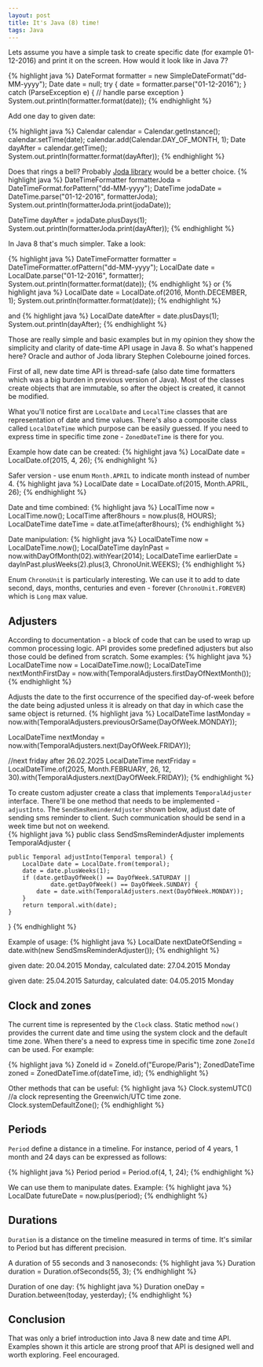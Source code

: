 ```yaml
---
layout: post
title: It's Java (8) time!
tags: Java
---
```


Lets assume you have a simple task to create specific date (for example 01-12-2016) and print it on the screen. How would it look like in Java 7?

{% highlight java %}
DateFormat formatter = new SimpleDateFormat("dd-MM-yyyy");
Date date = null;
try {
   date = formatter.parse("01-12-2016");
} catch (ParseException e) {
   // handle parse exception
}
System.out.println(formatter.format(date));
{% endhighlight %}

Add one day to given date:

{% highlight java %}
Calendar calendar = Calendar.getInstance();
calendar.setTime(date);
calendar.add(Calendar.DAY_OF_MONTH, 1);
Date dayAfter = calendar.getTime();
System.out.println(formatter.format(dayAfter));
{% endhighlight %}


Does that rings a bell? Probably <a href="http://www.joda.org/joda-time/" target="_blank">Joda library</a> would be a better choice.
{% highlight java %}
DateTimeFormatter formatterJoda = DateTimeFormat.forPattern("dd-MM-yyyy");
DateTime jodaDate = DateTime.parse("01-12-2016", formatterJoda);
System.out.println(formatterJoda.print(jodaDate));

DateTime dayAfter = jodaDate.plusDays(1);
System.out.println(formatterJoda.print(dayAfter));
{% endhighlight %}


In Java 8 that's much simpler. Take a look:

{% highlight java %}
DateTimeFormatter formatter = DateTimeFormatter.ofPattern("dd-MM-yyyy");
LocalDate date = LocalDate.parse("01-12-2016", formatter);
System.out.println(formatter.format(date));
{% endhighlight %}
or
{% highlight java %}
LocalDate date = LocalDate.of(2016, Month.DECEMBER, 1);
System.out.println(formatter.format(date));
{% endhighlight %}

and
{% highlight java %}
LocalDate dateAfter = date.plusDays(1);
System.out.println(dayAfter);
{% endhighlight %}

Those are really simple and basic examples but in my opinion they show the simplicity and clarity of date-time API usage in Java 8. 
So what's happened here? Oracle and author of Joda library Stephen Colebourne joined forces.
  
First of all, new date time API is thread-safe (also date time formatters which was a big burden in previous version of Java). Most of the classes create objects that are immutable, so after the object is created, it cannot be modified.

What you'll notice first are `LocalDate` and `LocalTime` classes that are representation of date and time values. There's also a composite class called `LocalDateTime` which purpose can be easily guessed. If you need to express time in specific time zone - `ZonedDateTime` is there for you.

Example how date can be created:
{% highlight java %}
LocalDate date = LocalDate.of(2015, 4, 26);
{% endhighlight %}

Safer version - use enum `Month.APRIL` to indicate month instead of number 4. 
{% highlight java %}
LocalDate date = LocalDate.of(2015, Month.APRIL, 26); 
{% endhighlight %}

Date and time combined:
{% highlight java %}
LocalTime now = LocalTime.now();
LocalTime after8hours = now.plus(8, HOURS);
LocalDateTime dateTime = date.atTime(after8hours);
{% endhighlight %}

Date manipulation:
{% highlight java %}
LocalDateTime now = LocalDateTime.now();
LocalDateTime dayInPast = now.withDayOfMonth(02).withYear(2014);
LocalDateTime earlierDate = dayInPast.plusWeeks(2).plus(3, ChronoUnit.WEEKS);
{% endhighlight %}
 
Enum `ChronoUnit` is particularly interesting. We can use it to add to date second, days, months, centuries and even - forever (`ChronoUnit.FOREVER`) which is `Long` max value.

## Adjusters

According to documentation - a block of code that can be used to wrap up common processing logic. API provides some predefined adjusters but also those could be defined from scratch.
Some examples:
{% highlight java %}
LocalDateTime now = LocalDateTime.now();
LocalDateTime nextMonthFirstDay = now.with(TemporalAdjusters.firstDayOfNextMonth());
{% endhighlight %}

Adjusts the date to the first occurrence of the specified day-of-week before the date being adjusted unless it is already on that day in which case the same object is returned.
{% highlight java %}
LocalDateTime lastMonday = now.with(TemporalAdjusters.previousOrSame(DayOfWeek.MONDAY));

LocalDateTime nextMonday = now.with(TemporalAdjusters.next(DayOfWeek.FRIDAY));

//next friday after 26.02.2025
LocalDateTime nextFriday = LocalDateTime.of(2025, Month.FEBRUARY, 26, 12, 30).with(TemporalAdjusters.next(DayOfWeek.FRIDAY));
{% endhighlight %}

To create custom adjuster create a class that implements `TemporalAdjuster` interface. There'll be one method that needs to be implemented - `adjustInto`.
The `SendSmsReminderAdjuster` shown below, adjust date of sending sms reminder to client. Such communication should be send in a week time but not on weekend.  
{% highlight java %}
public class SendSmsReminderAdjuster implements TemporalAdjuster {
    
    public Temporal adjustInto(Temporal temporal) {
        LocalDate date = LocalDate.from(temporal);
        date = date.plusWeeks(1);
        if (date.getDayOfWeek() == DayOfWeek.SATURDAY ||
                date.getDayOfWeek() == DayOfWeek.SUNDAY) {
            date = date.with(TemporalAdjusters.next(DayOfWeek.MONDAY));
        }
        return temporal.with(date);
    }
}
{% endhighlight %}

Example of usage:
{% highlight java %}
LocalDate nextDateOfSending = date.with(new SendSmsReminderAdjuster());
{% endhighlight %}

given date: 20.04.2015 Monday, calculated date: 27.04.2015 Monday

given date: 25.04.2015 Saturday, calculated date: 04.05.2015 Monday

## Clock and zones

The current time is represented by the `Clock` class. Static method `now()` provides the current date and time using the system clock and the default time zone.
When there's a need to express time in specific time zone `ZoneId` can be used. For example:

{% highlight java %}
ZoneId id = ZoneId.of("Europe/Paris");
ZonedDateTime zoned = ZonedDateTime.of(dateTime, id);
{% endhighlight %}

Other methods that can be useful:
{% highlight java %}
Clock.systemUTC() //a clock representing the Greenwich/UTC time zone.
Clock.systemDefaultZone();
{% endhighlight %}

## Periods

`Period` define a distance in a timeline. For instance, period of 4 years, 1 month and 24 days can be expressed as follows:

{% highlight java %}
Period period = Period.of(4, 1, 24);
{% endhighlight %}

We can use them to manipulate dates. Example:
{% highlight java %}
LocalDate futureDate = now.plus(period);
{% endhighlight %}

## Durations 

`Duration` is a distance on the timeline measured in terms of time. It's similar to Period but has different precision.
 
A duration of 55 seconds and 3 nanoseconds:
{% highlight java %}
Duration duration = Duration.ofSeconds(55, 3);
{% endhighlight %}

Duration of one day:
{% highlight java %}
Duration oneDay = Duration.between(today, yesterday);
{% endhighlight %}

## Conclusion
That was only a brief introduction into Java 8 new date and time API. Examples shown it this article are strong proof that API is designed well and worth exploring. Feel encouraged. 
